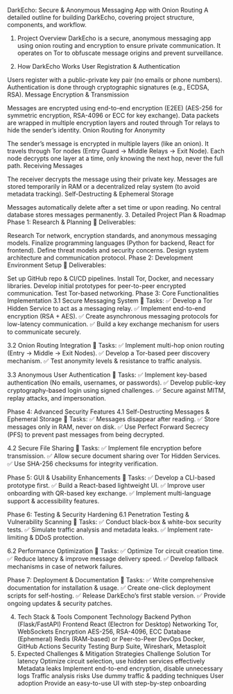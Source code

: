 DarkEcho: Secure & Anonymous Messaging App with Onion Routing
A detailed outline for building DarkEcho, covering project structure, components, and workflow.

1. Project Overview
DarkEcho is a secure, anonymous messaging app using onion routing and encryption to ensure private communication. It operates on Tor to obfuscate message origins and prevent surveillance.

2. How DarkEcho Works
User Registration & Authentication

Users register with a public-private key pair (no emails or phone numbers).
Authentication is done through cryptographic signatures (e.g., ECDSA, RSA).
Message Encryption & Transmission

Messages are encrypted using end-to-end encryption (E2EE) (AES-256 for symmetric encryption, RSA-4096 or ECC for key exchange).
Data packets are wrapped in multiple encryption layers and routed through Tor relays to hide the sender’s identity.
Onion Routing for Anonymity

The sender’s message is encrypted in multiple layers (like an onion).
It travels through Tor nodes (Entry Guard → Middle Relays → Exit Node).
Each node decrypts one layer at a time, only knowing the next hop, never the full path.
Receiving Messages

The receiver decrypts the message using their private key.
Messages are stored temporarily in RAM or a decentralized relay system (to avoid metadata tracking).
Self-Destructing & Ephemeral Storage

Messages automatically delete after a set time or upon reading.
No central database stores messages permanently.
3. Detailed Project Plan & Roadmap
Phase 1: Research & Planning
📌 Deliverables:

Research Tor network, encryption standards, and anonymous messaging models.
Finalize programming languages (Python for backend, React for frontend).
Define threat models and security concerns.
Design system architecture and communication protocol.
Phase 2: Development Environment Setup
📌 Deliverables:

Set up GitHub repo & CI/CD pipelines.
Install Tor, Docker, and necessary libraries.
Develop initial prototypes for peer-to-peer encrypted communication.
Test Tor-based networking.
Phase 3: Core Functionalities Implementation
3.1 Secure Messaging System
📌 Tasks:
✅ Develop a Tor Hidden Service to act as a messaging relay.
✅ Implement end-to-end encryption (RSA + AES).
✅ Create asynchronous messaging protocols for low-latency communication.
✅ Build a key exchange mechanism for users to communicate securely.

3.2 Onion Routing Integration
📌 Tasks:
✅ Implement multi-hop onion routing (Entry → Middle → Exit Nodes).
✅ Develop a Tor-based peer discovery mechanism.
✅ Test anonymity levels & resistance to traffic analysis.

3.3 Anonymous User Authentication
📌 Tasks:
✅ Implement key-based authentication (No emails, usernames, or passwords).
✅ Develop public-key cryptography-based login using signed challenges.
✅ Secure against MITM, replay attacks, and impersonation.

Phase 4: Advanced Security Features
4.1 Self-Destructing Messages & Ephemeral Storage
📌 Tasks:
✅ Messages disappear after reading.
✅ Store messages only in RAM, never on disk.
✅ Use Perfect Forward Secrecy (PFS) to prevent past messages from being decrypted.

4.2 Secure File Sharing
📌 Tasks:
✅ Implement file encryption before transmission.
✅ Allow secure document sharing over Tor Hidden Services.
✅ Use SHA-256 checksums for integrity verification.

Phase 5: GUI & Usability Enhancements
📌 Tasks:
✅ Develop a CLI-based prototype first.
✅ Build a React-based lightweight UI.
✅ Improve user onboarding with QR-based key exchange.
✅ Implement multi-language support & accessibility features.

Phase 6: Testing & Security Hardening
6.1 Penetration Testing & Vulnerability Scanning
📌 Tasks:
✅ Conduct black-box & white-box security tests.
✅ Simulate traffic analysis and metadata leaks.
✅ Implement rate-limiting & DDoS protection.

6.2 Performance Optimization
📌 Tasks:
✅ Optimize Tor circuit creation time.
✅ Reduce latency & improve message delivery speed.
✅ Develop fallback mechanisms in case of network failures.

Phase 7: Deployment & Documentation
📌 Tasks:
✅ Write comprehensive documentation for installation & usage.
✅ Create one-click deployment scripts for self-hosting.
✅ Release DarkEcho’s first stable version.
✅ Provide ongoing updates & security patches.

4. Tech Stack & Tools
Component	Technology
Backend	Python (Flask/FastAPI)
Frontend	React (Electron for Desktop)
Networking	Tor, WebSockets
Encryption	AES-256, RSA-4096, ECC
Database (Ephemeral)	Redis (RAM-based) or Peer-to-Peer
DevOps	Docker, GitHub Actions
Security Testing	Burp Suite, Wireshark, Metasploit
5. Expected Challenges & Mitigation Strategies
Challenge	Solution
Tor latency	Optimize circuit selection, use hidden services effectively
Metadata leaks	Implement end-to-end encryption, disable unnecessary logs
Traffic analysis risks	Use dummy traffic & padding techniques
User adoption	Provide an easy-to-use UI with step-by-step onboarding
